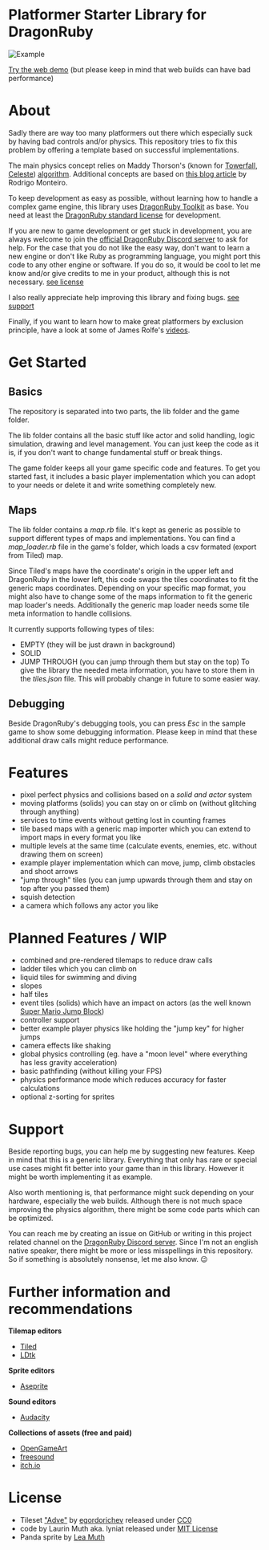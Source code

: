 # Platformer Starter Library for DragonRuby

![Example](/screenshots/features.gif)

[Try the web demo](https://lyniat.github.io/platformer-physics/) (but please keep in mind that web builds can have bad performance)

# About
Sadly there are way too many platformers out there which especially suck by having bad controls and/or physics.
This repository tries to fix this problem by offering a template based on successful implementations.

The main physics concept relies on Maddy Thorson's (known for [Towerfall](http://www.towerfall-game.com), [Celeste](http://www.celestegame.com)) [algorithm](https://maddythorson.medium.com/celeste-and-towerfall-physics-d24bd2ae0fc5).
Additional concepts are based on [this blog article](http://higherorderfun.com/blog/2012/05/20/the-guide-to-implementing-2d-platformers/) by Rodrigo Monteiro.

To keep development as easy as possible, without learning how to handle a complex game engine, this library uses [DragonRuby Toolkit](https://dragonruby.org/toolkit/game) as base.
You need at least the [DragonRuby standard license](https://dragonruby.itch.io/dragonruby-gtk/purchase) for development.

If you are new to game development or get stuck in development, you are always welcome to join the [official DragonRuby Discord server](discord.dragonruby.org) to ask for help.
For the case that you do not like the easy way, don't want to learn a new engine or don't like Ruby as programming language, you might port this code to any other engine or software.
If you do so, it would be cool to let me know and/or give credits to me in your product, although this is not necessary. [see license](#License)

I also really appreciate help improving this library and fixing bugs. [see support](#Support)

Finally, if you want to learn how to make great platformers by exclusion principle, have a look at some of James Rolfe's [videos](https://www.youtube.com/AngryNintendoNerd/featured).

# Get Started
## Basics
The repository is separated into two parts, the lib folder and the game folder.

The lib folder contains all the basic stuff like actor and solid handling, logic simulation, drawing and level management.
You can just keep the code as it is, if you don't want to change fundamental stuff or break things.

The game folder keeps all your game specific code and features.
To get you started fast, it includes a basic player implementation which you can adopt to your needs or delete it and write something completely new.

## Maps
The lib folder contains a *map.rb* file. It's kept as generic as possible to support different types of maps and implementations.
You can find a *map_loader.rb* file in the game's folder, which loads a csv formated (export from Tiled) map.

Since Tiled's maps have the coordinate's origin in the upper left and DragonRuby in the lower left, this code swaps the tiles coordinates to fit the generic maps coordinates.
Depending on your specific map format, you might also have to change some of the maps information to fit the generic map loader's needs.
Additionally the generic map loader needs some tile meta information to handle collisions.

It currently supports following types of tiles:
- EMPTY (they will be just drawn in background)
- SOLID
- JUMP THROUGH (you can jump through them but stay on the top)
To give the library the needed meta information, you have to store them in the *tiles.json* file.
This will probably change in future to some easier way.

## Debugging
Beside DragonRuby's debugging tools, you can press *Esc* in the sample game to show some debugging information.
Please keep in mind that these additional draw calls might reduce performance.

# Features
- pixel perfect physics and collisions based on a *solid and actor* system
- moving platforms (solids) you can stay on or climb on (without glitching through anything)
- services to time events without getting lost in counting frames
- tile based maps with a generic map importer which you can extend to import maps in every format you like
- multiple levels at the same time (calculate events, enemies, etc. without drawing them on screen)
- example player implementation which can move, jump, climb obstacles and shoot arrows
- "jump through" tiles (you can jump upwards through them and stay on top after you passed them)
- squish detection
- a camera which follows any actor you like

# Planned Features / WIP
- combined and pre-rendered tilemaps to reduce draw calls
- ladder tiles which you can climb on
- liquid tiles for swimming and diving
- slopes
- half tiles
- event tiles (solids) which have an impact on actors (as the well known [Super Mario Jump Block](https://mario.fandom.com/wiki/Jump_Block))
- controller support
- better example player physics like holding the "jump key" for higher jumps
- camera effects like shaking
- global physics controlling (eg. have a "moon level" where everything has less gravity acceleration)
- basic pathfinding (without killing your FPS)
- physics performance mode which reduces accuracy for faster calculations
- optional z-sorting for sprites

# Support
Beside reporting bugs, you can help me by suggesting new features. Keep in mind that this is a generic library.
Everything that only has rare or special use cases might fit better into your game than in this library.
However it might be worth implementing it as example.

Also worth mentioning is, that performance might suck depending on your hardware, especially the web builds.
Although there is not much space improving the physics algorithm, there might be some code parts which can be optimized.

You can reach me by creating an issue on GitHub or writing in this project related channel on the [DragonRuby Discord server](discord.dragonruby.org).
Since I'm not an english native speaker, there might be more or less misspellings in this repository.
So if something is absolutely nonsense, let me also know. 😉

# Further information and recommendations
**Tilemap editors**
- [Tiled](https://www.mapeditor.org)
- [LDtk](https://ldtk.io)

**Sprite editors**
- [Aseprite](https://www.aseprite.org)

**Sound editors**
- [Audacity](https://www.audacityteam.org)

**Collections of assets (free and paid)**
- [OpenGameArt](https://opengameart.org)
- [freesound](https://freesound.org/)
- [itch.io](https://itch.io/game-assets)

# License
- Tileset ["Adve"](https://egordorichev.itch.io/adve) by [egordorichev](https://egordorichev.itch.io) released under [CC0](https://creativecommons.org/share-your-work/public-domain/cc0/)
- code by Laurin Muth aka. lyniat released under [MIT License](/LICENSE)
- Panda sprite by [Lea Muth](https://github.com/WauWauGirly)
